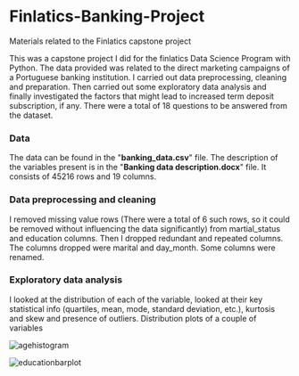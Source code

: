 # Finlatics-Banking-Project
Materials related to the Finlatics capstone project

This was a capstone project I did for the finlatics Data Science Program with Python. The data provided was related to the direct marketing campaigns of a Portuguese banking institution. I carried out data preprocessing, cleaning and preparation. Then carried out some exploratory data analysis and finally investigated the factors that might lead to increased term deposit subscription, if any. There were a total of 18 questions to be answered from the dataset.

### Data
The data can be found in the "**banking_data.csv**" file. The description of the variables present is in the "**Banking data description.docx**" file. It consists of 45216 rows and 19 columns.

### Data preprocessing and cleaning
I removed missing value rows (There were a total of 6 such rows, so it could be removed without influencing the data significantly) from martial_status and education columns. Then I dropped redundant and repeated columns. The columns dropped were marital and day_month. Some columns were renamed. 

### Exploratory data analysis
I looked at the distribution of each of the variable, looked at their key statistical info (quartiles, mean, mode, standard deviation, etc.), kurtosis and skew and presence of outliers. Distribution plots of a couple of variables

![agehistogram](https://github.com/SarkarRohan1/Finlatics-Banking-Project/assets/82277560/d196bbe2-c88b-489c-8bb5-a6c8a95633cf)

![educationbarplot](https://github.com/SarkarRohan1/Finlatics-Banking-Project/assets/82277560/8f4a6f3c-59c2-4660-97bb-7acc6f5d0157)


